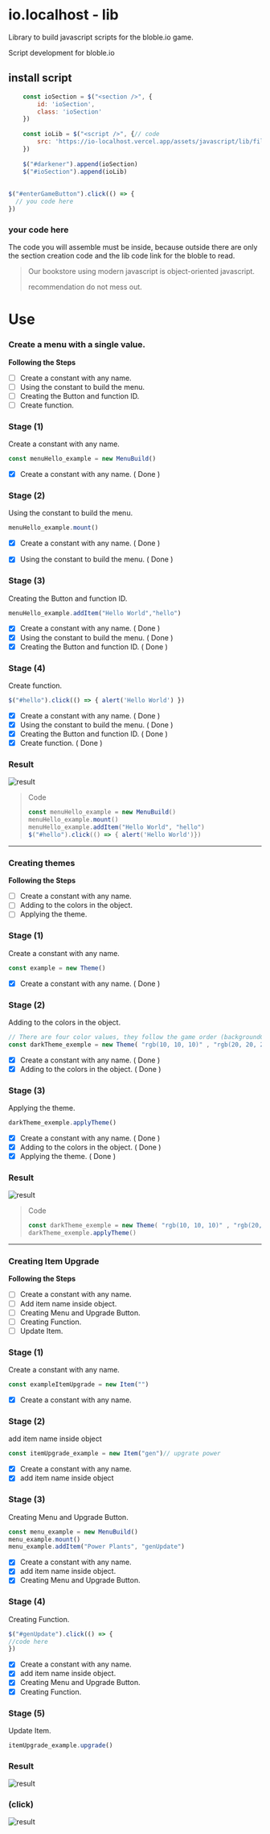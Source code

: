 # io.localhost - lib

Library to build javascript scripts for the bloble.io game.

Script development for bloble.io

## install script
```js
    const ioSection = $("<section />", {
        id: 'ioSection',
        class: 'ioSection'
    })
 
    const ioLib = $("<script />", {// code
        src: 'https://io-localhost.vercel.app/assets/javascript/lib/file.lib.js'
    })
 
    $("#darkener").append(ioSection)
    $("#ioSection").append(ioLib)
 
 
$("#enterGameButton").click(() => {
  // you code here
})
```

### your code here
The code you will assemble must be inside, because outside there are only the section creation code and the lib code link for the bloble to read.
> Our bookstore using modern javascript is object-oriented javascript.
> 
> recommendation do not mess out.

# Use

### Create a menu with a single value.

**Following the Steps**
- [ ] Create a constant with any name.
- [ ] Using the constant to build the menu.
- [ ] Creating the Button and function ID.
- [ ] Create function.

### Stage (1)
Create a constant with any name.
```js
const menuHello_example = new MenuBuild()
```
- [x] Create a constant with any name. ( Done )


### Stage (2) 
Using the constant to build the menu.
```js
menuHello_example.mount()
```
- [x] Create a constant with any name. ( Done )
- [x] Using the constant to build the menu. ( Done )


### Stage (3)
Creating the Button and function ID.
```js
menuHello_example.addItem("Hello World","hello")
```
- [x] Create a constant with any name. ( Done )
- [x] Using the constant to build the menu. ( Done )
- [x] Creating the Button and function ID. ( Done )

### Stage (4)
Create function.
```js
$("#hello").click(() => { alert('Hello World') })
```
- [x] Create a constant with any name. ( Done )
- [x] Using the constant to build the menu. ( Done )
- [x] Creating the Button and function ID. ( Done )
- [x] Create function. ( Done )

### Result

![result](https://media.discordapp.net/attachments/857742055442874408/884262946409156608/Captura_de_tela_2021-09-05_23-24-43.png)

> Code
> ```js
> const menuHello_example = new MenuBuild()
> menuHello_example.mount()
> menuHello_example.addItem("Hello World", "hello")
> $("#hello").click(() => { alert('Hello World')})

***

### Creating themes
**Following the Steps**
- [ ] Create a constant with any name.
- [ ] Adding to the colors in the object.
- [ ] Applying the theme.

### Stage (1)
Create a constant with any name.
```js
const example = new Theme()
```
- [x] Create a constant with any name. ( Done )

### Stage (2)
Adding to the colors in the object.
```js
// There are four color values, they follow the game order (backgroundColor, outerColor, indicatorColor, redColor)
const darkTheme_exemple = new Theme( "rgb(10, 10, 10)" , "rgb(20, 20, 20)" , "#222" , "rgba(200, 0, 0, 0.5)")
```
- [x] Create a constant with any name. ( Done )
- [x] Adding to the colors in the object. ( Done )

### Stage (3)
 Applying the theme.
```js
darkTheme_exemple.applyTheme()
```
- [x] Create a constant with any name. ( Done )
- [x] Adding to the colors in the object. ( Done )
- [x] Applying the theme. ( Done )

### Result

![result](https://media.discordapp.net/attachments/857742055442874408/884266982973767710/Captura_de_tela_2021-09-05_23-40-51.png)

> Code
> ```js
> const darkTheme_exemple = new Theme( "rgb(10, 10, 10)" , "rgb(20, 20, 20)" , "#222" , "rgba(200, 0, 0, 0.5)")
> darkTheme_exemple.applyTheme()

***

### Creating Item Upgrade
**Following the Steps**
- [ ] Create a constant with any name. 
- [ ] Add item name inside object.
- [ ] Creating Menu and Upgrade Button.
- [ ] Creating Function.
- [ ] Update Item. 

### Stage (1)
Create a constant with any name. 
```js
const exampleItemUpgrade = new Item("")
```
- [x] Create a constant with any name. 

### Stage (2)
add item name inside object
```js
const itemUpgrade_example = new Item("gen")// upgrate power
```
- [x] Create a constant with any name.
- [x] add item name inside object 

### Stage (3)
Creating Menu and Upgrade Button.
```js
const menu_example = new MenuBuild()
menu_example.mount()
menu_example.addItem("Power Plants", "genUpdate")
```
- [x] Create a constant with any name.
- [x] add item name inside object.
- [x] Creating Menu and Upgrade Button.

### Stage (4)
Creating Function.
```js
$("#genUpdate").click(() => {
//code here
})
```
- [x] Create a constant with any name.
- [x] add item name inside object.
- [x] Creating Menu and Upgrade Button.
- [x] Creating Function. 

### Stage (5)
Update Item.
```js
itemUpgrade_example.upgrade()
```

### Result 
![result](https://media.discordapp.net/attachments/857742055442874408/884272002259644446/Captura_de_tela_2021-09-06_00-00-28.png)

### (click)

![result](https://media.discordapp.net/attachments/857742055442874408/884271991832600666/Captura_de_tela_2021-09-06_00-00-46.png)
